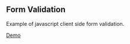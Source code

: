 
## Form Validation
Example of javascript client side form validation.

[Demo](http://javascript.cdurbin.com/form-validation)
